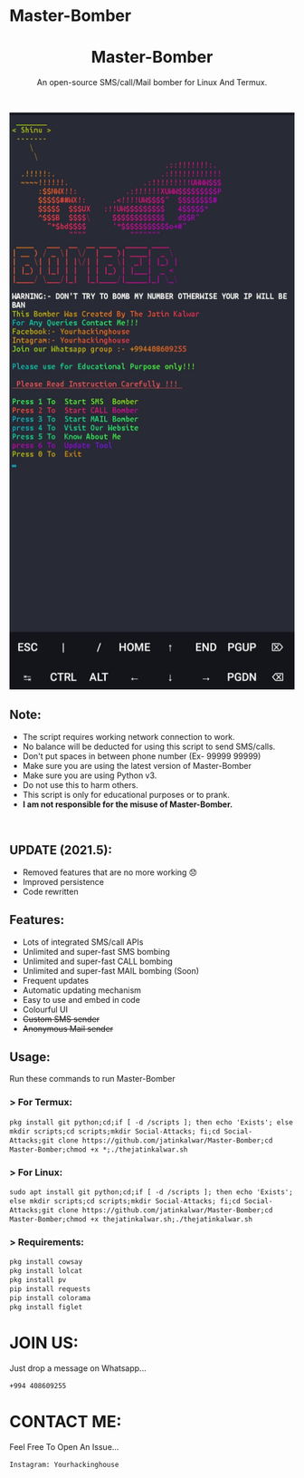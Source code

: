 # Master-Bomber
<h1 align="center">Master-Bomber</h1>
<p align="center">An open-source SMS/call/Mail bomber for Linux And Termux.</p><br>

<p align="center">
  <img src="https://github.com/jatinkalwar/Master-Bomber/blob/main/Master-Bomber.png.jpg"><br>
</p>

## Note:

- The script requires working network connection to work.
- No balance will be deducted for using this script to send SMS/calls.
- Don't put spaces in between phone number (Ex- 99999 99999)
- Make sure you are using the latest version of Master-Bomber
- Make sure you are using Python v3.
- Do not use this to harm others.
- This script is only for educational purposes or to prank.
- **I am not responsible for the misuse of Master-Bomber.**
<br>

## UPDATE (2021.5):

- Removed features that are no more working 😞
- Improved persistence 
- Code rewritten

## Features:

- Lots of integrated SMS/call APIs
- Unlimited and super-fast SMS bombing
- Unlimited and super-fast CALL bombing
- Unlimited and super-fast MAIL bombing (Soon)
- Frequent updates
- Automatic updating mechanism
- Easy to use and embed in code
- Colourful UI
- ~~Custom SMS sender~~
- ~~Anonymous Mail sender~~

## Usage:

Run these commands to run Master-Bomber

### > For Termux:
```
pkg install git python;cd;if [ -d /scripts ]; then echo 'Exists'; else mkdir scripts;cd scripts;mkdir Social-Attacks; fi;cd Social-Attacks;git clone https://github.com/jatinkalwar/Master-Bomber;cd Master-Bomber;chmod +x *;./thejatinkalwar.sh
```

### > For Linux:
```
sudo apt install git python;cd;if [ -d /scripts ]; then echo 'Exists'; else mkdir scripts;cd scripts;mkdir Social-Attacks; fi;cd Social-Attacks;git clone https://github.com/jatinkalwar/Master-Bomber;cd Master-Bomber;chmod +x thejatinkalwar.sh;./thejatinkalwar.sh
``` 
### > Requirements:
```
pkg install cowsay
pkg install lolcat
pkg install pv
pip install requests
pip install colorama
pkg install figlet
```
# JOIN US:

 Just drop a message on Whatsapp...

```
+994 408609255
```

# CONTACT ME:

Feel Free To Open An Issue...

```
Instagram: Yourhackinghouse
```
